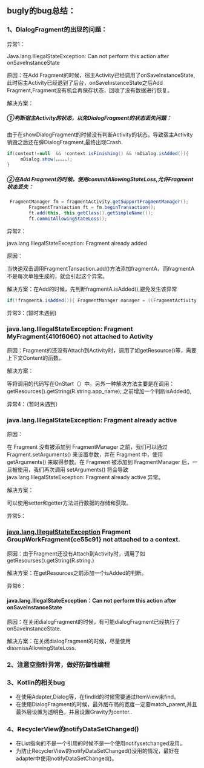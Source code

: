 ## bugly的bug总结：

### 1、DialogFragment的出现的问题：

异常1：

Java.lang.IllegalStateException: Can not perform this action after onSaveInstanceState 

原因：在Add Fragment的时候，宿主Activity已经调用了onSaveInstanceState,此时宿主Activity已经退到了后台，onSaveInstanceState之后Add Fragment,Fragment没有机会再保存状态，回收了没有数据进行恢复。

解决方案：

##### ①判断宿主Activity的状态，以免DialogFragment的状态丢失问题：

由于在showDialogFragment的时候没有判断Activity的状态，导致宿主Activity销毁之后还在弹DialogFragment,最终出现Crash. 

```java
if(context!=null  && !context.isFinishing() && !mDialog.isAdded()){
     mDialog.show(。。。。。);
} 
```

##### ②在Add Fragment的时候，使用commitAllowingStateLoss,允许Fragment状态丢失：

```java
 FragmentManager fm = fragmentActivity.getSupportFragmentManager();
        FragmentTransaction ft = fm.beginTransaction();
        ft.add(this, this.getClass().getSimpleName());
        ft.commitAllowingStateLoss();
```



异常2：

java.lang.IllegalStateException: Fragment already added

原因：

当快速双击调用FragmentTansaction.add()方法添加fragmentA，而fragmentA不是每次单独生成的，就会引起这个异常。

解决方案：在Add的时候，先判断fragmentA.isAdded(),避免发生该异常

```java
if(!fragmentA.isAdded()){ FragmentManager manager = ((FragmentActivity)context).getSupportFragmentManager(); FragmentTransaction ft = manager.beginTransaction(); ft.add(fragmentA, "fragment_name"); ft.commit(); } 
```

异常3：(暂时未遇到)

### java.lang.IllegalStateException: Fragment MyFragment{410f6060} not attached to Activity

原因：Fragment的还没有Attach到Activity时，调用了如getResource()等，需要上下文Content的函数。 

解决方案：

等将调用的代码写在OnStart（）中。另外一种解决方法主要是在调用：  getResources().getString(R.string.app_name); 之前增加一个判断isAdded(), 



异常4：（暂时未遇到）

### java.lang.IllegalStateException: Fragment already active

原因：

在 Fragment 没有被添加到 FragmentManager 之前，我们可以通过 Fragment.setArguments() 来设置参数，并在 Fragment 中，使用 getArguments() 来取得参数。在 Fragment 被添加到 FragmentManager 后，一旦被使用，我们再次调用 setArguments() 将会导致 java.lang.IllegalStateException: Fragment already active 异常。  

解决方案：

可以使用setter和getter方法进行数据的存储和获取。  

 

异常5：

### [java.lang.IllegalStateException](https://bugly.qq.com/v2/crash-reporting/crashes/1104528778/151596?pid=1) Fragment GroupWorkFragment{ce55c91} not attached to a context. 

原因：由于Fragment还没有Attach到Activity时，调用了如getResourses().getString(R.string.)

解决方案：在getResources之前添加一个isAdded的判断。



异常6： 

#### java.lang.IllegalStateException：Can not perform this action after onSaveInstanceState

原因：在关闭dialogFragment的时候，有可能dialogFragment已经执行了onSaveInstanceState.

解决方案：在关闭dialogFragment的时候，尽量使用dissmissAllowingStateLoss.



### 2、注意空指针异常，做好防御性编程

### 3、Kotlin的相关bug

- 在使用Adapter,Dialog等，在findId的时候需要通过ItemView来find。
- 在使用DialogFragment的时候，最外层布局的宽度一定要match_parent,并且最外层设置为透明色，并且设置Gravity为center..



### 4、RecyclerView的notifyDataSetChanged()

- 在List指向的不是一个引用的时候不是一个使用notifysetchanged没用。
- 为防止RecyclerView的notifyDataSetChanged()没用的情况，最好在adapter中使用notifyDataSetChanged()。